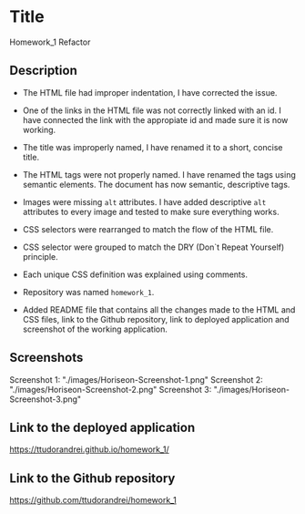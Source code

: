 # Title   
Homework_1 Refactor

## Description

* The HTML file had improper indentation, I have corrected the issue.

* One of the links in the HTML file was not correctly linked with an id. I have connected the link with the appropiate id and made sure it is now working.

* The title was improperly named, I have renamed it to a short, concise title.

* The HTML tags were not properly named. I have renamed the tags using semantic elements. The document has now semantic, descriptive tags.

* Images were missing `alt` attributes. I have added descriptive `alt` attributes to every image and tested to make sure everything works.

* CSS selectors were rearranged to match the flow of the HTML file.

* CSS selector were grouped to match the DRY (Don`t Repeat Yourself) principle.

* Each unique CSS definition was explained using comments.

* Repository was named `homework_1`.

* Added README file that contains all the changes made to the HTML and CSS files, link to the Github repository, link to deployed application and screenshot of the working application.

## Screenshots

Screenshot 1: "./images/Horiseon-Screenshot-1.png"
Screenshot 2: "./images/Horiseon-Screenshot-2.png"
Screenshot 3: "./images/Horiseon-Screenshot-3.png"

## Link to the deployed application
https://ttudorandrei.github.io/homework_1/

## Link to the Github repository
https://github.com/ttudorandrei/homework_1
